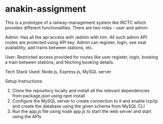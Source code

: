 # anakin-assignment
This is a prototype of a railway-management system like IRCTC which provides different functionalities.
There are two roles - user and admin:

Admin: Has all the api access with /admin with him. All such admin API routes are protected using API key. Admin can register, login, see seat availablity, add trains between stations, etc.

User: Restricted access provided for routes like user register, login, booking a train between stations, and fetching booking details.

Tech Stack Used: Node.js, Express.js, MySQL server

Setup Instructions:
1) Clone the repository locally and install all the relevant dependencies from package.json using npm install
2) Configure the MySQL server to create connection to it and enable tcp/ip and create the database using the given schema from MySQL CLI
3) Run the app.js file using node app.js to start the web server and start using the APIs